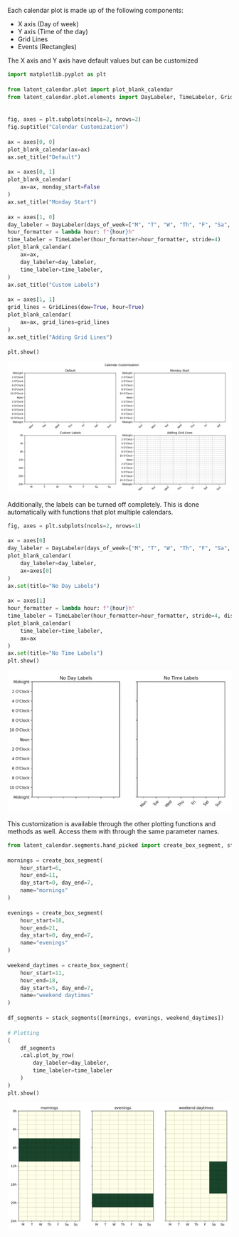 Each calendar plot is made up of the following components:

- X axis (Day of week)
- Y axis (Time of the day)
- Grid Lines
- Events (Rectangles)

The X axis and Y axis have default values but can be customized 


```python
import matplotlib.pyplot as plt

from latent_calendar.plot import plot_blank_calendar
from latent_calendar.plot.elements import DayLabeler, TimeLabeler, GridLines


fig, axes = plt.subplots(ncols=2, nrows=2)
fig.suptitle("Calendar Customization")

ax = axes[0, 0]
plot_blank_calendar(ax=ax)
ax.set_title("Default")

ax = axes[0, 1]
plot_blank_calendar(
    ax=ax, monday_start=False
)
ax.set_title("Monday Start")

ax = axes[1, 0]
day_labeler = DayLabeler(days_of_week=["M", "T", "W", "Th", "F", "Sa", "Su"], rotation=0)
hour_formatter = lambda hour: f"{hour}h"
time_labeler = TimeLabeler(hour_formatter=hour_formatter, stride=4)
plot_blank_calendar(
    ax=ax, 
    day_labeler=day_labeler, 
    time_labeler=time_labeler, 
)
ax.set_title("Custom Labels")

ax = axes[1, 1]
grid_lines = GridLines(dow=True, hour=True)
plot_blank_calendar(
    ax=ax, grid_lines=grid_lines
)
ax.set_title("Adding Grid Lines")

plt.show()
```

![Calendar Customization](./../../images/calendar-customization.png)

Additionally, the labels can be turned off completely. This is done automatically with functions that plot multiple calendars.

```python
fig, axes = plt.subplots(ncols=2, nrows=1)

ax = axes[0]
day_labeler = DayLabeler(days_of_week=["M", "T", "W", "Th", "F", "Sa", "Su"], rotation=0, display=False)
plot_blank_calendar(
    day_labeler=day_labeler, 
    ax=axes[0]
)
ax.set(title="No Day Labels")

ax = axes[1]
hour_formatter = lambda hour: f"{hour}h"
time_labeler = TimeLabeler(hour_formatter=hour_formatter, stride=4, display=False)
plot_blank_calendar(
    time_labeler=time_labeler,
    ax=ax
)
ax.set(title="No Time Labels")
plt.show()
```

![Removed Labels](./../../images/removed-labels.png)

This customization is available through the other plotting functions and methods as well. Access them with through the same parameter names.

```python
from latent_calendar.segments.hand_picked import create_box_segment, stack_segments

mornings = create_box_segment(
    hour_start=6,
    hour_end=11,
    day_start=0, day_end=7, 
    name="mornings"
)

evenings = create_box_segment(
    hour_start=18,
    hour_end=21,
    day_start=0, day_end=7,
    name="evenings"
)

weekend_daytimes = create_box_segment(
    hour_start=11, 
    hour_end=18,
    day_start=5, day_end=7,
    name="weekend daytimes"
)

df_segments = stack_segments([mornings, evenings, weekend_daytimes])

# Plotting
(
    df_segments
    .cal.plot_by_row(
        day_labeler=day_labeler, 
        time_labeler=time_labeler
    )
)
plt.show()

```

![Customized in Methods](./../../images/customized-in-methods.png)